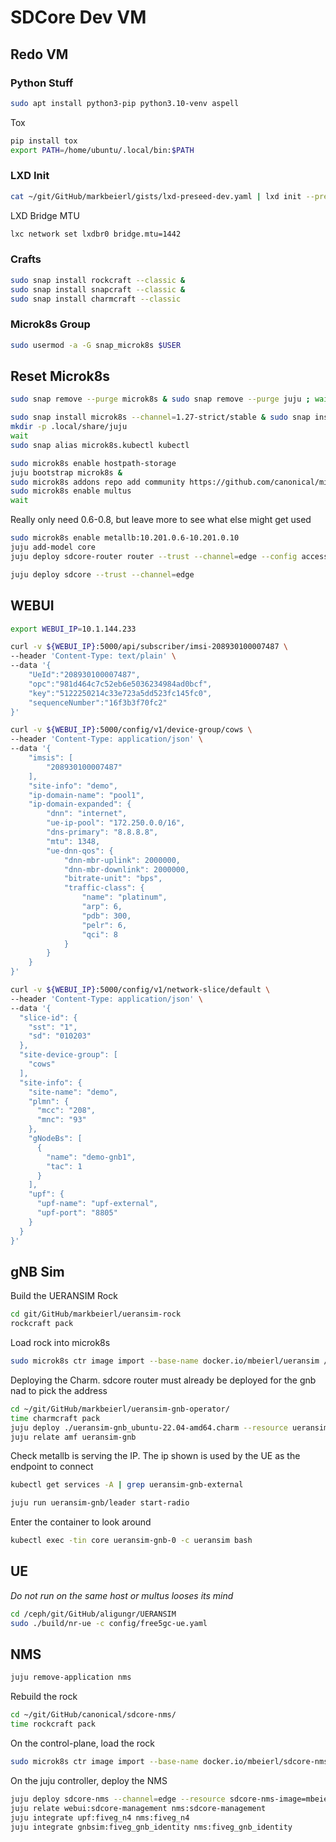 # SDCore Dev VM

## Redo VM

### Python Stuff
```bash
sudo apt install python3-pip python3.10-venv aspell
```
Tox
```bash
pip install tox
export PATH=/home/ubuntu/.local/bin:$PATH
```

### LXD Init
```bash
cat ~/git/GitHub/markbeierl/gists/lxd-preseed-dev.yaml | lxd init --preseed
```

LXD Bridge MTU
```bash
lxc network set lxdbr0 bridge.mtu=1442
```

### Crafts
```bash
sudo snap install rockcraft --classic &
sudo snap install snapcraft --classic &
sudo snap install charmcraft --classic
```

### Microk8s Group
```bash
sudo usermod -a -G snap_microk8s $USER
```

## Reset Microk8s
```bash
sudo snap remove --purge microk8s & sudo snap remove --purge juju ; wait ; rm -rf ~/.local/share/juju ; sudo init 6
```

```bash
sudo snap install microk8s --channel=1.27-strict/stable & sudo snap install juju --channel=3.1/edge
mkdir -p .local/share/juju
wait
sudo snap alias microk8s.kubectl kubectl
```

```bash
sudo microk8s enable hostpath-storage
juju bootstrap microk8s &
sudo microk8s addons repo add community https://github.com/canonical/microk8s-community-addons --reference feat/strict-fix-multus
sudo microk8s enable multus
wait
```

Really only need 0.6-0.8, but leave more to see what else might get used
```bash
sudo microk8s enable metallb:10.201.0.6-10.201.0.10
juju add-model core
juju deploy sdcore-router router --trust --channel=edge --config access-interface-mtu-size=1392 --config core-interface-mtu-size=1392 --config ran-interface-mtu-size=1392
```

```bash
juju deploy sdcore --trust --channel=edge
```

## WEBUI
```bash
export WEBUI_IP=10.1.144.233

curl -v ${WEBUI_IP}:5000/api/subscriber/imsi-208930100007487 \
--header 'Content-Type: text/plain' \
--data '{
    "UeId":"208930100007487",
    "opc":"981d464c7c52eb6e5036234984ad0bcf",
    "key":"5122250214c33e723a5dd523fc145fc0",
    "sequenceNumber":"16f3b3f70fc2"
}'
```
```bash
curl -v ${WEBUI_IP}:5000/config/v1/device-group/cows \
--header 'Content-Type: application/json' \
--data '{
    "imsis": [
        "208930100007487"
    ],
    "site-info": "demo",
    "ip-domain-name": "pool1",
    "ip-domain-expanded": {
        "dnn": "internet",
        "ue-ip-pool": "172.250.0.0/16",
        "dns-primary": "8.8.8.8",
        "mtu": 1348,
        "ue-dnn-qos": {
            "dnn-mbr-uplink": 2000000,
            "dnn-mbr-downlink": 2000000,
            "bitrate-unit": "bps",
            "traffic-class": {
                "name": "platinum",
                "arp": 6,
                "pdb": 300,
                "pelr": 6,
                "qci": 8
            }
        }
    }
}'
```
```bash
curl -v ${WEBUI_IP}:5000/config/v1/network-slice/default \
--header 'Content-Type: application/json' \
--data '{
  "slice-id": {
    "sst": "1",
    "sd": "010203"
  },
  "site-device-group": [
    "cows"
  ],
  "site-info": {
    "site-name": "demo",
    "plmn": {
      "mcc": "208",
      "mnc": "93"
    },
    "gNodeBs": [
      {
        "name": "demo-gnb1",
        "tac": 1
      }
    ],
    "upf": {
      "upf-name": "upf-external",
      "upf-port": "8805"
    }
  }
}'
```

## gNB Sim
Build the UERANSIM Rock
```bash
cd git/GitHub/markbeierl/ueransim-rock
rockcraft pack
```

Load rock into microk8s
```bash
sudo microk8s ctr image import --base-name docker.io/mbeierl/ueransim /home/ubuntu/git/GitHub/markbeierl/ueransim-rock/ueransim_3.2.6_amd64.rock
```

Deploying the Charm.  sdcore router must already be deployed for the gnb nad to pick the address
```bash
cd ~/git/GitHub/markbeierl/ueransim-gnb-operator/
time charmcraft pack
juju deploy ./ueransim-gnb_ubuntu-22.04-amd64.charm --resource ueransim-image=mbeierl/ueransim:3.2.6 --config gnb-address=192.168.251.110/24
juju relate amf ueransim-gnb
```

Check metallb is serving the IP.  The ip shown is used by the UE as the endpoint to connect
```bash
kubectl get services -A | grep ueransim-gnb-external
```

```bash
juju run ueransim-gnb/leader start-radio
```

Enter the container to look around
```bash
kubectl exec -tin core ueransim-gnb-0 -c ueransim bash
```

## UE
_Do not run on the same host or multus looses its mind_

```bash
cd /ceph/git/GitHub/aligungr/UERANSIM
sudo ./build/nr-ue -c config/free5gc-ue.yaml
```


## NMS

```bash
juju remove-application nms
```

Rebuild the rock
```bash
cd ~/git/GitHub/canonical/sdcore-nms/
time rockcraft pack
```

On the control-plane, load the rock
```bash
sudo microk8s ctr image import --base-name docker.io/mbeierl/sdcore-nms ~/git/GitHub/canonical/sdcore-nms/sdcore-nms_0.2.0_amd64.rock
```

On the juju controller, deploy the NMS
```bash
juju deploy sdcore-nms --channel=edge --resource sdcore-nms-image=mbeierl/sdcore-nms:0.2.0 nms
juju relate webui:sdcore-management nms:sdcore-management
juju integrate upf:fiveg_n4 nms:fiveg_n4
juju integrate gnbsim:fiveg_gnb_identity nms:fiveg_gnb_identity

```